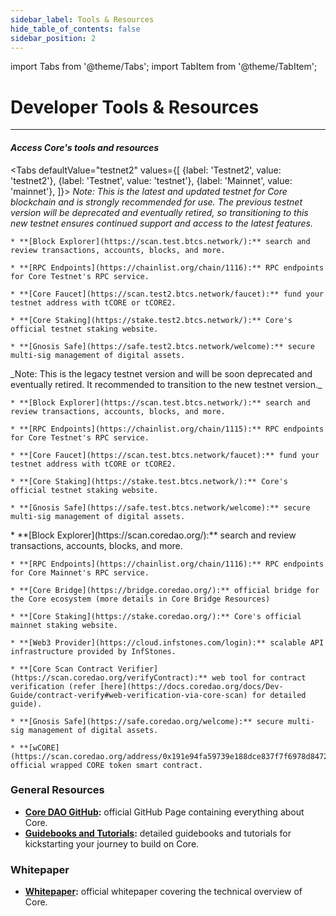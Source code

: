 ```yaml
---
sidebar_label: Tools & Resources
hide_table_of_contents: false
sidebar_position: 2
---
```


import Tabs from '@theme/Tabs';
import TabItem from '@theme/TabItem';


# Developer Tools & Resources
---

#### _Access Core's tools and resources_

<Tabs
  defaultValue="testnet2"
  values={[
    {label: 'Testnet2', value: 'testnet2'},
    {label: 'Testnet', value: 'testnet'},
    {label: 'Mainnet', value: 'mainnet'},
  ]}>
  <TabItem value="testnet2">
  _Note: This is the latest and updated testnet for Core blockchain and is strongly recommended for use. The previous testnet version will be deprecated and eventually retired, so transitioning to this new testnet ensures continued support and access to the latest features._

    * **[Block Explorer](https://scan.test.btcs.network/):** search and review transactions, accounts, blocks, and more.

    * **[RPC Endpoints](https://chainlist.org/chain/1116):** RPC endpoints for Core Testnet's RPC service.

    * **[Core Faucet](https://scan.test2.btcs.network/faucet):** fund your testnet address with tCORE or tCORE2.

    * **[Core Staking](https://stake.test2.btcs.network/):** Core's official testnet staking website.

    * **[Gnosis Safe](https://safe.test2.btcs.network/welcome):** secure multi-sig management of digital assets.


  </TabItem>
  <TabItem value="testnet">
  _Note: This is the legacy testnet version and will be soon deprecated and eventually retired. It recommended to transition to the new testnet version._

    * **[Block Explorer](https://scan.test.btcs.network/):** search and review transactions, accounts, blocks, and more.

    * **[RPC Endpoints](https://chainlist.org/chain/1115):** RPC endpoints for Core Testnet's RPC service.

    * **[Core Faucet](https://scan.test.btcs.network/faucet):** fund your testnet address with tCORE or tCORE2.

    * **[Core Staking](https://stake.test.btcs.network/):** Core's official testnet staking website.

    * **[Gnosis Safe](https://safe.test.btcs.network/welcome):** secure multi-sig management of digital assets.

  </TabItem>
  <TabItem value="mainnet">
    * **[Block Explorer](https://scan.coredao.org/):** search and review transactions, accounts, blocks, and more.

    * **[RPC Endpoints](https://chainlist.org/chain/1116):** RPC endpoints for Core Mainnet's RPC service.

    * **[Core Bridge](https://bridge.coredao.org/):** official bridge for the Core ecosystem (more details in Core Bridge Resources)

    * **[Core Staking](https://stake.coredao.org/):** Core's official mainnet staking website.

    * **[Web3 Provider](https://cloud.infstones.com/login):** scalable API infrastructure provided by InfStones.

    * **[Core Scan Contract Verifier](https://scan.coredao.org/verifyContract):** web tool for contract verification (refer [here](https://docs.coredao.org/docs/Dev-Guide/contract-verify#web-verification-via-core-scan) for detailed guide).

    * **[Gnosis Safe](https://safe.coredao.org/welcome):** secure multi-sig management of digital assets.

    * **[wCORE](https://scan.coredao.org/address/0x191e94fa59739e188dce837f7f6978d84727ad01):** official wrapped CORE token smart contract.
  </TabItem>
</Tabs>


### General Resources

* **[Core DAO GitHub](https://github.com/coredao-org):** official GitHub Page containing everything about Core.
* **[Guidebooks and Tutorials](https://github.com/coredao-org/dapp-tutorial):** detailed guidebooks and tutorials for kickstarting your journey to build on Core.

### Whitepaper
* **[Whitepaper](https://whitepaper.coredao.org/):** official whitepaper covering the technical overview of Core. 
